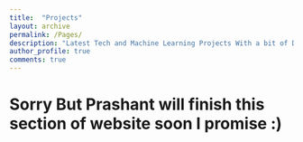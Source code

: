 ```yaml
---
title:  "Projects"
layout: archive
permalink: /Pages/
description: "Latest Tech and Machine Learning Projects With a bit of Data Science as well"
author_profile: true
comments: true
---
```


# Sorry But Prashant will finish this section of website soon I promise :)
